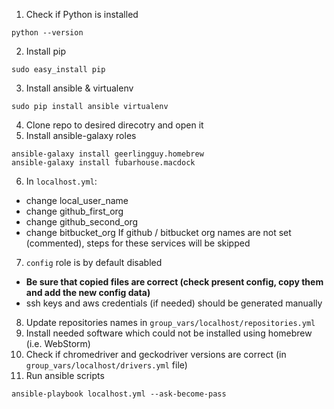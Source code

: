 1. Check if Python is installed
```
python --version
```
2. Install pip
```
sudo easy_install pip
```
3. Install ansible & virtualenv
```
sudo pip install ansible virtualenv
```
4. Clone repo to desired direcotry and open it
5. Install ansible-galaxy roles
```
ansible-galaxy install geerlingguy.homebrew
ansible-galaxy install fubarhouse.macdock
```
6. In `localhost.yml`:
  - change local_user_name
  - change github_first_org
  - change github_second_org
  - change bitbucket_org
  If github / bitbucket org names are not set (commented), steps for these services will be skipped
7. `config` role is by default disabled
  - **Be sure that copied files are correct (check present config, copy them and add the new config data)**
  - ssh keys and aws credentials (if needed) should be generated manually
8. Update repositories names in `group_vars/localhost/repositories.yml`
9. Install needed software which could not be installed using homebrew (i.e. WebStorm)
10. Check if chromedriver and geckodriver versions are correct (in `group_vars/localhost/drivers.yml` file)
11. Run ansible scripts
```
ansible-playbook localhost.yml --ask-become-pass
```
